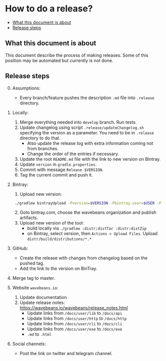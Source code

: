 # How to do a release?

<!-- START doctoc generated TOC please keep comment here to allow auto update -->
<!-- DON'T EDIT THIS SECTION, INSTEAD RE-RUN doctoc TO UPDATE -->


- [What this document is about](#what-this-document-is-about)
- [Release steps](#release-steps)

<!-- END doctoc generated TOC please keep comment here to allow auto update -->

## What this document is about

This document describe the process of making releases. Some of this position may be automated but currently is not done.

## Release steps

0. Assumptions:

    * Every branch/feature pushes the description `.md` file into `.release` directory.

1. Locally:

    1. Merge everything needed into `develop` branch. Run tests.
    2. Update changelog using script `.release/updateChangelog.sh` specifying the version as a parameter. You need to be in `.release` directory to do that.
        * Also update the release log with extra information coming not from branches.
        * Change the order of the entries if necessary. 
    3. Update the root `README.md` file with the link to new version on Bintray.
    4. Update `version` in `gradle.properties`.
    5. Commit with message `Release $VERSION`.
    6. Tag the current commit and push it.

2. Bintray:
    1. Upload new version:
    ```bash
     ./gradlew bintrayUpload -Pversion=$VERSION -Pbintray.user=$USER -Pbintray.key=$KEY
    ```
    2. Goto bintray.com, choose the wavebeans organization and publish artifacts.
    3. Upload new version of the tool:
        * build locally via `./gradlew :distr:distTar :distr:distZip`
        * on Bintray, select version, then `Actions > Upload Files`. Upload `distr/build/distributions/*.*`

3. GitHub:
    * Create the release with changes from changelog based on the pushed tag.
    * Add the link to the version on BinTray.

4. Merge tag to master.

5. Website `wavebeans.io`:
    1. Update documentation
    2. Update release notes: https://wavebeans.io/wavebeans/release_notes.html
        * Update links from `/docs/user/lib` to `/docs/api`
        * Update links from `/docs/user/http` to `/docs/http`
        * Update links from `/docs/user/cli` to `/docs/cli`
        * Update links from `/docs/user/exe` to `/docs/exe`
        * `.md` to `.html`

6. Social channels:
    * Post the link on twitter and telegram channel.